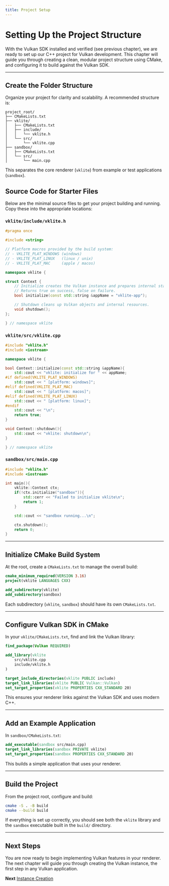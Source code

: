 ```yaml
---
title: Project Setup
---
```


# Setting Up the Project Structure

With the Vulkan SDK installed and verified (see previous chapter), we are ready to set up our C++ project for Vulkan development. This chapter will guide you through creating a clean, modular project structure using CMake, and configuring it to build against the Vulkan SDK.

---

## Create the Folder Structure

Organize your project for clarity and scalability. A recommended structure is:

```text
project_root/
├── CMakeLists.txt
├── vklite/
│   ├── CMakeLists.txt
│   ├── include/
│   │   └── vklite.h
│   └── src/
│       └── vklite.cpp
├── sandbox/
│   ├── CMakeLists.txt
│   └── src/
│       └── main.cpp
```

This separates the core renderer (`vklite`) from example or test applications (`sandbox`).

## Source Code for Starter Files

Below are the minimal source files to get your project building and running. Copy these into the appropriate locations:

### `vklite/include/vklite.h`
```cpp
#pragma once

#include <string>

// Platform macros provided by the build system:
// - VKLITE_PLAT_WINDOWS (windows)
// - VKLITE_PLAT_LINUX   (linux / unix)
// - VKLITE_PLAT_MAC     (apple / macos)

namespace vklite {

struct Context {
	// Initialize creates the Vulkan instance and prepares internal state.
	// Returns true on success, false on failure.
	bool initialize(const std::string &appName = "vklite-app");

	// Shutdown cleans up Vulkan objects and internal resources.
	void shutdown();
};

} // namespace vklite
```

### `vklite/src/vklite.cpp`
```cpp
#include "vklite.h"
#include <iostream>

namespace vklite {

bool Context::initialize(const std::string &appName){
	std::cout << "vklite: initialize for " << appName;
#if defined(VKLITE_PLAT_WINDOWS)
	std::cout << " [platform: windows]";
#elif defined(VKLITE_PLAT_MAC)
	std::cout << " [platform: macos]";
#elif defined(VKLITE_PLAT_LINUX)
	std::cout << " [platform: linux]";
#endif
	std::cout << "\n";
	return true;
}

void Context::shutdown(){
	std::cout << "vklite: shutdown\n";
}

} // namespace vklite
```

### `sandbox/src/main.cpp`
```cpp
#include "vklite.h"
#include <iostream>

int main(){
	vklite::Context ctx;
	if(!ctx.initialize("sandbox")){
		std::cerr << "Failed to initialize vklite\n";
		return 1;
	}

	std::cout << "sandbox running...\n";

	ctx.shutdown();
	return 0;
}
```

---

## Initialize CMake Build System

At the root, create a `CMakeLists.txt` to manage the overall build:

```cmake
cmake_minimum_required(VERSION 3.16)
project(vklite LANGUAGES CXX)

add_subdirectory(vklite)
add_subdirectory(sandbox)
```

Each subdirectory (`vklite`, `sandbox`) should have its own `CMakeLists.txt`.

---

## Configure Vulkan SDK in CMake

In your `vklite/CMakeLists.txt`, find and link the Vulkan library:

```cmake
find_package(Vulkan REQUIRED)

add_library(vklite
	src/vklite.cpp
	include/vklite.h
)

target_include_directories(vklite PUBLIC include)
target_link_libraries(vklite PUBLIC Vulkan::Vulkan)
set_target_properties(vklite PROPERTIES CXX_STANDARD 20)
```

This ensures your renderer links against the Vulkan SDK and uses modern C++.

---

## Add an Example Application

In `sandbox/CMakeLists.txt`:

```cmake
add_executable(sandbox src/main.cpp)
target_link_libraries(sandbox PRIVATE vklite)
set_target_properties(sandbox PROPERTIES CXX_STANDARD 20)
```

This builds a simple application that uses your renderer.

---

## Build the Project

From the project root, configure and build:

```sh
cmake -S . -B build
cmake --build build
```

If everything is set up correctly, you should see both the `vklite` library and the `sandbox` executable built in the `build/` directory.

---

## Next Steps


You are now ready to begin implementing Vulkan features in your renderer. The next chapter will guide you through creating the Vulkan instance, the first step in any Vulkan application.

**Next** [Instance Creation](Instance_Creation.md)

